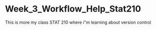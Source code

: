 # Week_3_Workflow_Help_Stat210
This is more my class STAT 210 where i"m learning about version control
